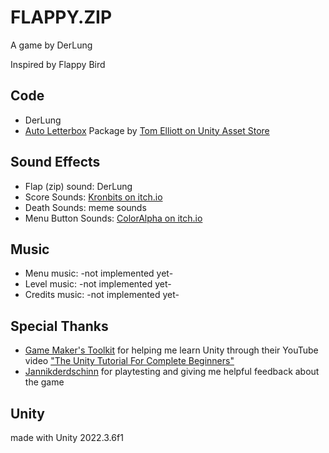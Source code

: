 # FLAPPY.ZIP

A game by DerLung

Inspired by Flappy Bird

## Code

- DerLung
- [Auto Letterbox](https://assetstore.unity.com/packages/tools/camera/auto-letterbox-56814) Package by [Tom Elliott on Unity Asset Store](https://assetstore.unity.com/publishers/19693)

## Sound Effects

- Flap (zip) sound: DerLung
- Score Sounds: [Kronbits on itch.io](kronbits.itch.io/freesfx)
- Death Sounds: meme sounds
- Menu Button Sounds: [ColorAlpha on itch.io](coloralpha.itch.io/50-menu-interface-sfx)

## Music

- Menu music: -not implemented yet-
- Level music: -not implemented yet-
- Credits music: -not implemented yet-

## Special Thanks

- [Game Maker's Toolkit](https://www.youtube.com/@GMTK) for helping me learn Unity through their YouTube video ["The Unity Tutorial For Complete Beginners"](https://www.youtube.com/watch?v=XtQMytORBmM)
- [Jannikderdschinn](https://www.youtube.com/@jannikderdschinn) for playtesting and giving me helpful feedback about the game

## Unity

made with Unity 2022.3.6f1

